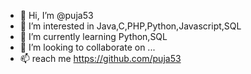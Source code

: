 - 👋 Hi, I’m @puja53
- 👀 I’m interested in Java,C,PHP,Python,Javascript,SQL
- 🌱 I’m currently learning Python,SQL
- 💞️ I’m looking to collaborate on ...
- 📫 reach me https://github.com/puja53

<!---
puja53/puja53 is a ✨ special ✨ repository because its `README.md` (this file) appears on your GitHub profile.
You can click the Preview link to take a look at your changes.
--->
